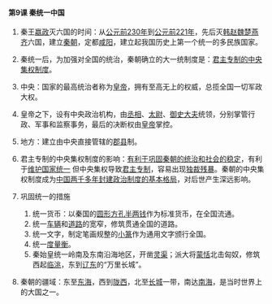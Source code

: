 #### 第9课 秦统一中国

1. 秦王<u>嬴政</u>灭六国的时间：从<u>公元前230年</u>到<u>公元前221年</u>，先后灭<u>韩赵魏楚燕齐</u>六国，建立<u>秦朝</u>，定都<u>咸阳</u>，建立起我国历史上第一个统一的多民族国家。

2. 秦统一后，为加强对全国的统治，秦朝确立的大一统制度是：<u>君主专制的中央集权制度</u>。

3. 中央：国家的最高统治者称为<u>皇帝</u>，拥有至高无上的权威，总揽全国一切军政大权。

4. 皇帝之下，设有中央政治机构，由<u>丞相</u>、<u>太尉</u>、<u>御史大夫</u>统领，分别掌管行政、军事和监察事务，最后的决断权由<u>皇帝</u>掌控。

5. 地方：建立由中央直接管辖的<u>郡县</u>制。

6. 君主专制的中央集权制度的影响：<u>有利于巩固秦朝的统治和社会的稳定</u>，有利于<u>维护国家统一</u>
    但中央集权导致<u>君主专制</u>，容易出现<u>独裁残暴</u>。秦朝的中央集权制度成为<u>中国两千多年封建政治制度的基本格局</u>，对后世产生深远影响。

7. 巩固统一的措施
    1. 统一货币：以秦国的<u>圆形方孔半两钱</u>作为标准货币，在全国流通。
    2. 统一<u>车辆</u>和<u>道路</u>的宽窄，修筑贯通全国的道路。
    3. 统一文字，制定笔画规整的<u>小篆</u>作为通用文字颁行全国。
    4. 统一<u>度量衡</u>。
    5. 秦始皇统一岭南及东南沿海地区，开凿<u>灵渠</u>；派大将<u>蒙恬</u>北击匈奴，修筑西起<u>临洮</u>，东到<u>辽东</u>的“万里长城”。

8. 秦朝的疆域：东至<u>东海</u>，西到<u>陇西</u>，北至<u>长城</u>一带，南达<u>南海</u>，是当时世界上的大国之一。